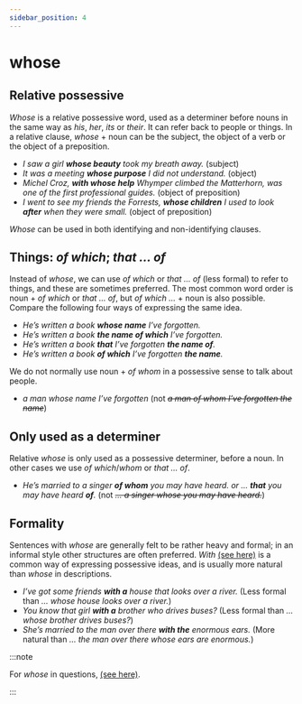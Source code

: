 ```yaml
---
sidebar_position: 4
---
```


# whose

## Relative possessive

*Whose* is a relative possessive word, used as a determiner before nouns in the same way as *his*, *her*, *its* or *their*. It can refer back to people or things. In a relative clause, *whose* + noun can be the subject, the object of a verb or the object of a preposition.

- *I saw a girl **whose beauty** took my breath away.* (subject)
- *It was a meeting **whose purpose** I did not understand.* (object)
- *Michel Croz, **with whose help** Whymper climbed the Matterhorn, was one of the first professional guides.* (object of preposition)
- *I went to see my friends the Forrests, **whose children** I used to look **after** when they were small.* (object of preposition)

*Whose* can be used in both identifying and non-identifying clauses.

## Things: *of which*; *that … of*

Instead of *whose*, we can use *of which* or *that … of* (less formal) to refer to things, and these are sometimes preferred. The most common word order is noun + *of which* or *that … of*, but *of which …* + noun is also possible. Compare the following four ways of expressing the same idea.

- *He’s written a book **whose name** I’ve forgotten.*
- *He’s written a book **the name of which** I’ve forgotten.*
- *He’s written a book **that** I’ve forgotten **the name of**.*
- *He’s written a book **of which** I’ve forgotten **the name**.*

We do not normally use noun + *of whom* in a possessive sense to talk about people.

- *a man whose name I’ve forgotten* (not *~~a man of whom I’ve forgotten the name~~*)

## Only used as a determiner

Relative *whose* is only used as a possessive determiner, before a noun. In other cases we use *of which*/*whom* or *that … of*.

- *He’s married to a singer **of whom** you may have heard. or … **that** you may have heard **of**.* (not *~~… a singer whose you may have heard.~~*)

## Formality

Sentences with *whose* are generally felt to be rather heavy and formal; in an informal style other structures are often preferred. *With* [(see here)](./../../vocabulary/word-problems-from-a-to-z/with) is a common way of expressing possessive ideas, and is usually more natural than *whose* in descriptions.

- *I’ve got some friends **with a** house that looks over a river.* (Less formal than *… whose house looks over a river.*)
- *You know that girl **with a** brother who drives buses?* (Less formal than *… whose brother drives buses?*)
- *She’s married to the man over there **with the** enormous ears.* (More natural than *… the man over there whose ears are enormous.*)

:::note

For *whose* in questions, [(see here)](./../../vocabulary/word-problems-from-a-to-z/whose-question-word).

:::
